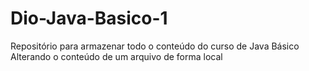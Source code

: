 # Dio-Java-Basico-1
Repositório para armazenar todo o conteúdo do curso de Java Básico
Alterando o conteúdo de um arquivo de forma local
